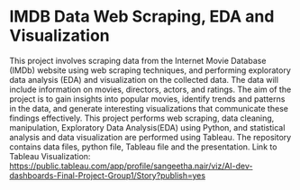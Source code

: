# IMDB Data Web Scraping, EDA and Visualization
This project involves scraping data from the Internet Movie Database (IMDb) website using web scraping techniques, and performing exploratory data analysis (EDA) and visualization on the collected data. The data will include information on movies, directors, actors, and ratings. The aim of the project is to gain insights into popular movies, identify trends and patterns in the data, and generate interesting visualizations that communicate these findings effectively. This project performs web scraping, data cleaning, manipulation, Exploratory Data Analysis(EDA) using Python, and statistical analysis and data visualization are performed using Tableau. The repository contains data files, python file, Tableau file and the presentation.
Link to Tableau Visualization: https://public.tableau.com/app/profile/sangeetha.nair/viz/AI-dev-dashboards-Final-Project-Group1/Story?publish=yes 

